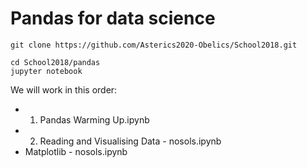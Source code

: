 # Pandas for data science

```
git clone https://github.com/Asterics2020-Obelics/School2018.git
```

```
cd School2018/pandas
jupyter notebook
```

We will work in this order:
- 1. Pandas Warming Up.ipynb
- 2. Reading and Visualising Data - nosols.ipynb
- Matplotlib - nosols.ipynb
